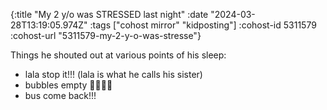 {:title "My 2 y/o was STRESSED last night"
 :date "2024-03-28T13:19:05.974Z"
 :tags ["cohost mirror" "kidposting"]
 :cohost-id 5311579
 :cohost-url "5311579-my-2-y-o-was-stresse"}

Things he shouted out at various points of his sleep:

- lala stop it!!! (lala is what he calls his sister)
- bubbles empty 😤😩😤😩
- bus come back!!!